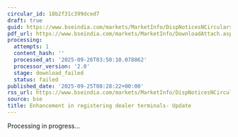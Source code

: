```yaml
---
circular_id: 18b2f31c399dced7
draft: true
guid: https://www.bseindia.com/markets/MarketInfo/DispNoticesNCirculars.aspx?Noticeid={71872BBD-72BA-4DFD-BC73-E58C3084E0DC}&noticeno=20250925-4&dt=09/25/2025&icount=4&totcount=65&flag=0
pdf_url: https://www.bseindia.com/markets/MarketInfo/DownloadAttach.aspx?id=20250925-4&attachedId=
processing:
  attempts: 1
  content_hash: ''
  processed_at: '2025-09-26T03:50:10.078862'
  processor_version: '2.0'
  stage: download_failed
  status: failed
published_date: '2025-09-25T08:28:22+00:00'
rss_url: https://www.bseindia.com/markets/MarketInfo/DispNoticesNCirculars.aspx?Noticeid={71872BBD-72BA-4DFD-BC73-E58C3084E0DC}&noticeno=20250925-4&dt=09/25/2025&icount=4&totcount=65&flag=0
source: bse
title: Enhancement in registering dealer terminals- Update
---
```


Processing in progress...